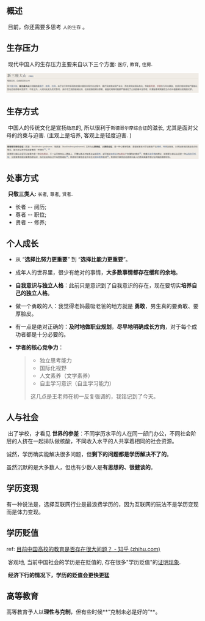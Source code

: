 ## 概述

​	目前，你还需要多思考 `人的生存` 。



## 生存压力

​	现代中国人的生存压力主要来自以下三个方面: ` 医疗 `, ` 教育 `, ` 住房 `.

![新三座大山](.\2022-07-img\新三座大山.png)



## 生存方式

​	中国人的传统文化是宣扬` 隐忍 `的, 所以很利于` 斯德哥尔摩综合征 `的滋长, 尤其是面对父母的约束与迫害. (主观上是培养, 客观上是轻度迫害. )

![斯德哥尔摩综合征](.\2022-07-img\斯德哥尔摩综合征.png)





## 处事方式

​	**只敬三类人:**  `长者`, `尊者`, `贤者`.

- 长者 -- 阅历; 
- 尊者 -- 职位; 
- 贤者 -- 修养; 





## 个人成长

- 从 “**选择比努力更重要**” 到 “**选择比能力更重要**”。
- 成年人的世界里，很少有绝对的事情，**大多数事情都存在缓和的余地**。
- **自我意识与独立人格**：此前只是意识到了自我意识的存在，现在要切实**培养自己的独立人格**。
- 做一个勇敢的人：我觉得老妈最吸老爸的地方就是 **勇敢**，男生真的要勇敢、要厚脸皮。
- 有一点是绝对正确的：**及时地做职业规划**，**尽早地明确成长方向**，对于每个成功者都是十分必要的。



- **学者的核心竞争力**：

  > - 独立思考能力
  > - 国际化视野
  > - 人文素养（文学素养）
  > - 自主学习意识（自主学习能力）
  >
  > 这几点是王老师在初一反复强调的，我铭记到了今天。





## 人与社会

​	出了学校，才看见 **世界的参差**：不同学历水平的人在同一部门办公，不同社会阶层的人挤在一起排队做核酸，不同收入水平的人共享着相同的社会资源。

​	诚然，学历确实能解决很多问题，但**剩下的问题都是学历解决不了的**。

​	虽然沉默的是大多数人，但也有少数人是**有思想的、很健谈的**。





## 学历变现

​	有一种说法是，选择互联网行业是最浪费学历的，因为互联网的玩法不是学历变现而是体力变现。





## 学历贬值

ref: [目前中国高校的教育是否存在很大问题？ - 知乎 (zhihu.com)](https://zhuanlan.zhihu.com/p/414619283)

​	客观地, 当前中国社会的学历是在贬值的, 存在很多"学历贬值"的[证明现象](https://zhuanlan.zhihu.com/p/243160099).

​	**经济下行的情况下，学历的贬值会更快更猛**





## 高等教育

​	高等教育予人以**理性与克制**，但有些时候**“克制未必是好的”**。

